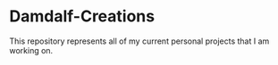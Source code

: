 # Damdalf-Creations
 This repository represents all of my current personal projects that I am working on. 

